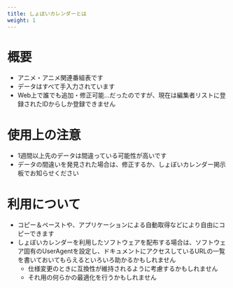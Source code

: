 ```yaml
---
title: しょぼいカレンダーとは
weight: 1
---
```



# 概要

*   アニメ・アニメ関連番組表です
*   データはすべて手入力されています
*   Web上で誰でも追加・修正可能...だったのですが、現在は編集者リストに登録されたIDからしか登録できません

# 使用上の注意

*   1週間以上先のデータは間違っている可能性が高いです
*   データの間違いを発見された場合は、修正するか、しょぼいカレンダー掲示板でお知らせください

# 利用について

*   コピー＆ペーストや、アプリケーションによる自動取得などにより自由にコピーできます
*   しょぼいカレンダーを利用したソフトウェアを配布する場合は、ソフトウェア固有のUserAgentを設定し、ドキュメントにアクセスしているURLの一覧を書いておいてもらえるといろいろ助かるかもしれません
    *   仕様変更のときに互換性が維持されるように考慮するかもしれません
    *   それ用の何らかの最適化を行うかもしれません
